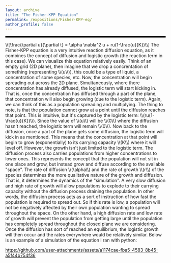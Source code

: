 ```yaml
---
layout: archive
title: "The Fisher-KPP Equation"
permalink: /expositions/Fisher-KPP-eq/
author_profile: false
---
```

<hr style="border: 2px solid black;">
\\[\frac{\partial u}{\partial t} = \alpha \nabla^2 u + ru(1-\frac{u}{K})\\]
The Fisher-KPP equation is a very intuitive reaction diffusion equation, as it combines the concept of diffusion and logistic growth (the reaction term in this case). We can visualize this equation relatively easily. Think of an empty grid (2D plane), then imagine that we drop a concrentation of something (representing \\(u\\)), this could be a type of liquid, a concentration of some species, etc. Now, the concentration will begin spreading out across the 2D plane. Simultaneously, where there concentration has already diffused, the logistic term will start kicking in. That is, once the concentration has diffused through a part of the plane, that concentration will also begin growing (due to the logistic term). Again, we can think of this as a population spreading and multiplying. The thing to note, is that the population cannot grow at a point until the diffusion reaches that point. This is intuitive, but it's captured by the logistic term: \\(ru(1-\frac{u}{K})\\). Since the value of \\(u\\) will be \\(0\\) where the diffusion hasn't reached, the logistic term will remain \\(0\\). Now back to the diffusion, once a part of the plane gets some diffusion, the logistic term will kick in as mentioned. This means that the concentration at that point will begin to grow (exponentially) to its carrying capacity \\(K\\) where it will level off. However, the growth isn't just limited to the logistic term. The diffusion process also carries populations from higher concentrations to lower ones. This represents the concept that the population will not sit in one place and grow, but instead grow and diffuse according to the available "space". The rate of diffusion \\(\alpha\\) and the rate of growth \\(r\\) of the species determines the more qualitative nature of the growth and diffusion. That is, it determines the dynamics of the "simulation". A very slow diffusion and high rate of growth will allow populations to explode to their carrying capacity without the diffusion process draining the population. In other words, the diffusion process acts as a sort of instruction of how fast the population is required to spread out. So if this rate is low, a population will not be negatively affected by their own population wanting to spread throughout the space. On the other hand, a high diffusion rate and low rate of growth will prevent the population from getting large until the population has completely spread throughout the closed plane we are considering. Once the diffusion has sort of reached an equilibrium, the logistic growth will then occur and the rates everywhere would be relatively similar. Below is an example of a simulation of the equation I ran with python:


https://github.com/user-attachments/assets/a1174cae-fba5-4583-8b45-a5f44b754f36

